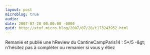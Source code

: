 ```yaml
---
layout: post
microblog: true
audio: 
date: 2007-07-28 00:00:00 -0000
guid: http://xtof.micro.blog/2007/07/28/t173243952.html
---
```

Remanié et publié une hReview du CantineCampParis14 : 5*/5 -&amp;gt; n'hésitez pas à compléter ou remanier si vous y étiez
